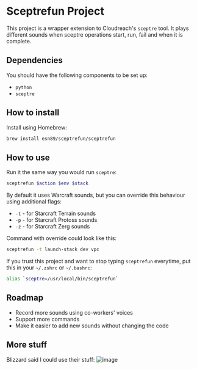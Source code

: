 # Sceptrefun Project

This project is a wrapper extension to Cloudreach's `sceptre` tool. It plays different sounds when sceptre operations start, run, fail and when it is complete.

## Dependencies

You should have the following components to be set up:

- `python`
- `sceptre`

## How to install

Install using Homebrew:

```bash
brew install esn89/sceptrefun/sceptrefun
```

## How to use

Run it the same way you would run `sceptre`:

```bash
sceptrefun $action $env $stack
```

By default it uses Warcraft sounds, but you can override this behaviour using additional flags:

- `-t` - for Starcraft Terrain sounds
- `-p` - for Starcraft Protoss sounds
- `-z` - for Starcraft Zerg sounds

Command with override could look like this:

```bash
sceptrefun -t launch-stack dev vpc
```

If you trust this project and want to stop typing `sceptrefun` everytime, put this in your `~/.zshrc` or `~/.bashrc`:

```bash
alias `sceptre=/usr/local/bin/sceptrefun`
```

## Roadmap

- Record more sounds using co-workers' voices
- Support more commands
- Make it easier to add new sounds without changing the code

## More stuff

Blizzard said I could use their stuff:
![image](https://i.imgur.com/SGXGkkn.png)
